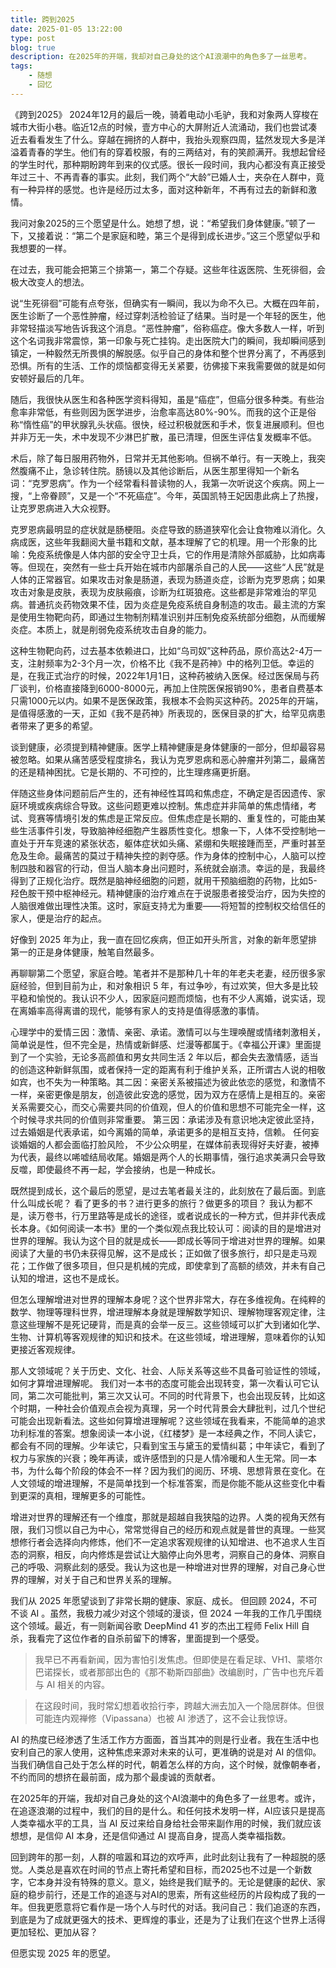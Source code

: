 ```yaml
---
title: 跨到2025
date: 2025-01-05 13:22:00
type: post
blog: true
description: 在2025年的开端，我却对自己身处的这个AI浪潮中的角色多了一丝思考。
tags:
    - 随想
    - 回忆
---
```


《跨到2025》 
2024年12月的最后一晚，骑着电动小毛驴，我和对象两人穿梭在城市大街小巷。临近12点的时候，壹方中心的大屏附近人流涌动，我们也尝试凑近去看看发生了什么。穿越在拥挤的人群中，我抬头观察四周，猛然发现大多是洋溢着青春的学生。他们有的穿着校服，有的三两结对，有的笑颜满开。我想起曾经的学生时代，那种期盼跨年到来的仪式感。很长一段时间，我内心都没有真正接受年过三十、不再青春的事实。此刻，我们两个“大龄”已婚人士，夹杂在人群中，竟有一种异样的感觉。也许是经历过太多，面对这种新年，不再有过去的新鲜和激情。

我问对象2025的三个愿望是什么。她想了想，说：“希望我们身体健康。”顿了一下，又接着说：“第二个是家庭和睦，第三个是得到成长进步。”这三个愿望似乎和我想要的一样。

在过去，我可能会把第三个排第一，第二个存疑。这些年往返医院、生死徘徊，会极大改变人的想法。

说“生死徘徊”可能有点夸张，但确实有一瞬间，我以为命不久已。大概在四年前，医生诊断了一个恶性肿瘤，经过穿刺活检验证了结果。当时是一个年轻的医生，他非常轻描淡写地告诉我这个消息。“恶性肿瘤”，俗称癌症。像大多数人一样，听到这个名词我非常震惊，第一印象与死亡挂钩。走出医院大门的瞬间，我却瞬间感到镇定，一种毅然无所畏惧的解脱感。似乎自己的身体和整个世界分离了，不再感到恐惧。所有的生活、工作的烦恼都变得无关紧要，彷佛接下来我需要做的就是如何安顿好最后的几年。

随后，我很快从医生和各种医学资料得知，虽是“癌症”，但癌分很多种类。有些治愈率非常低，有些则因为医学进步，治愈率高达80%-90%。而我的这个正是俗称“惰性癌”的甲状腺乳头状癌。很快，经过积极就医和手术，恢复进展顺利。但也并非万无一失，术中发现不少淋巴扩散，虽已清理，但医生评估复发概率不低。

术后，除了每日服用药物外，日常并无其他影响。但祸不单行。有一天晚上，我突然腹痛不止，急诊转住院。肠镜以及其他诊断后，从医生那里得知一个新名词：“克罗恩病”。作为一个经常看科普读物的人，我第一次听说这个疾病。网上一搜，“上帝眷顾”，又是一个“不死癌症”。今年，英国凯特王妃因患此病上了热搜，让克罗恩病进入大众视野。

克罗恩病最明显的症状就是肠梗阻。炎症导致的肠道狭窄化会让食物难以消化。久病成医，这些年我翻阅大量书籍和文献，基本理解了它的机理。用一个形象的比喻：免疫系统像是人体内部的安全守卫士兵，它的作用是清除外部威胁，比如病毒等。但现在，突然有一些士兵开始在城市内部屠杀自己的人民——这些“人民”就是人体的正常器官。如果攻击对象是肠道，表现为肠道炎症，诊断为克罗恩病；如果攻击对象是皮肤，表现为皮肤瘢痕，诊断为红斑狼疮。这些都是非常难治的罕见病。普通抗炎药物效果不佳，因为炎症是免疫系统自身制造的攻击。最主流的方案是使用生物靶向药，即通过生物制剂精准识别并压制免疫系统部分细胞，从而缓解炎症。本质上，就是削弱免疫系统攻击自身的能力。

这种生物靶向药，过去基本依赖进口，比如“乌司奴”这种药品，原价高达2-4万一支，注射频率为2-3个月一次，价格不比《我不是药神》中的格列卫低。幸运的是，在我正式治疗的时候，2022年1月1日，这种药被纳入医保。经过医保局与药厂谈判，价格直接降到6000-8000元，再加上住院医保报销90%，患者自费基本只需1000元以内。如果不是医保政策，我根本不会购买这种药。2025年的开端，是值得感激的一天，正如《我不是药神》所表现的，医保目录的扩大，给罕见病患者带来了更多的希望。

谈到健康，必须提到精神健康。医学上精神健康是身体健康的一部分，但却最容易被忽略。如果从痛苦感受程度排名，我认为克罗恩病和恶心肿瘤并列第二，最痛苦的还是精神困扰。它是长期的、不可控的，比生理疼痛更折磨。

伴随这些身体问题前后产生的，还有神经性耳鸣和焦虑症，不确定是否因遗传、家庭环境或疾病综合导致。这些问题更难以控制。焦虑症并非简单的焦虑情绪，考试、竞赛等情境引发的焦虑是正常反应。但焦虑症是长期的、重复性的，可能由某些生活事件引发，导致脑神经细胞产生器质性变化。想象一下，人体不受控制地一直处于开车竞速的紧张状态，躯体症状如头痛、紧绷和失眠接踵而至，严重时甚至危及生命。最痛苦的莫过于精神失控的剥夺感。作为身体的控制中心，人脑可以控制四肢和器官的行动，但当人脑本身出问题时，系统就会崩溃。幸运的是，我最终得到了正规化治疗。既然是脑神经细胞的问题，就用干预脑细胞的药物，比如5-羟色胺干预中枢神经元。精神健康的治疗难点在于说服患者接受治疗，因为失控的人脑很难做出理性决策。这时，家庭支持尤为重要——将短暂的控制权交给信任的家人，便是治疗的起点。


好像到 2025 年为止，我一直在回忆疾病，但正如开头所言，对象的新年愿望排第一的正是身体健康，触笔自然最多。

再聊聊第二个愿望，家庭合睦。笔者并不是那种几十年的年老夫老妻，经历很多家庭经验，但到目前为止，和对象相识 5 年，有过争吵，有过欢笑，但大多是比较平稳和愉悦的。我认识不少人，因家庭问题而烦恼，也有不少人离婚，说实话，现在离婚率高得离谱的现代，能够有家人的支持是值得感激的事情。

心理学中的爱情三因：激情、亲密、承诺。激情可以与生理唤醒或情绪刺激相关，简单说是性，但不完全是，热情或新鲜感、烂漫等都属于。《幸福公开课》里面提到了一个实验，无论多高颜值和男女共同生活 2 年以后，都会失去激情感，适当的创造这种新鲜氛围，或者保持一定的距离有利于维护关系，正所谓古人说的相敬如宾，也不失为一种策略。其二因：亲密关系被描述为彼此依恋的感觉，和激情不一样，亲密更像是朋友，创造彼此安逸的感觉，因为双方在感情上是相互的。亲密关系需要交心，而交心需要共同的价值观，但人的价值和思想不可能完全一样，这个时候寻求共同的价值则非常重要。
第三因：承诺涉及有意识地决定彼此坚持，过去婚姻是代表承诺，如今离婚的简单，承诺更多的是相互支持，信赖。 任何妄谈婚姻的人都会面临打脸风险， 不少公众明星，在媒体前表现得好夫好妻，被捧为代表，最终以唏嘘结局收尾。婚姻是两个人的长期事情，强行追求美满只会导致反噬，即使最终不再一起，学会接纳，也是一种成长。

既然提到成长，这个最后的愿望，是过去笔者最关注的，此刻放在了最后面。到底什么叫成长呢？ 看了更多的书？进行更多的旅行？做更多的项目？ 我认为都不是，读万卷书，行万里路等是成长的途径，或者说成长的一种方式，但并非代表成长本身。《如何阅读一本书》里的一个类似观点我比较认可：阅读的目的是增进对世界的理解。我认为这个目的就是成长——即成长等同于增进对世界的理解。如果阅读了大量的书仍未获得见解，这不是成长；正如做了很多旅行，却只是走马观花；工作做了很多项目，但只是机械的完成，即使拿到了高额的绩效，并未有自己认知的增进，这也不是成长。


但怎么理解增进对世界的理解本身呢？这个世界非常大，存在多维视角。在纯粹的数学、物理等理科世界，增进理解本身就是理解数学知识、理解物理客观定律，注意这些理解不是死记硬背，而是真的会举一反三。这些领域可以扩大到诸如化学、生物、计算机等客观规律的知识和技术。在这些领域，增进理解，意味着你的认知更接近客观规律。

那人文领域呢？关于历史、文化、社会、人际关系等这些不具备可验证性的领域，如何才算增进理解呢。 我们对一本书的态度可能会出现转变，第一次看认可它认同，第二次可能批判，第三次又认可。不同的时代背景下，也会出现反转，比如这个时期，一种社会价值观点会视为真理，另一个时代背景会大肆批判，过几个世纪可能会出现新看法。这些如何算增进理解呢？这些领域在我看来，不能简单的追求功利标准的答案。想象阅读一本小说，《红楼梦》是一本经典之作，不同人读它，都会有不同的理解。少年读它，只看到宝玉与黛玉的爱情纠葛；中年读它，看到了权力与家族的兴衰；晚年再读，或许感悟到的只是人情冷暖和人生无常。同一本书，为什么每个阶段的体会不一样？因为我们的阅历、环境、思想背景在变化。在人文领域的增进理解，不是简单找到一个标准答案，而是你能不能从这些变化中看到更深的真相，理解更多的可能性。

增进对世界的理解还有一个维度，那就是超越自我狭隘的边界。人类的视角天然有限，我们习惯以自己为中心，常常觉得自己的经历和观点就是普世的真理。一些冥想修行者会选择向内修炼，他们不一定追求客观规律的认知增进、也不追求人生百态的洞察，相反，向内修炼是尝试让大脑停止向外思考，洞察自己的身体、洞察自己的呼吸、洞察此刻的感受。我认为这也是一种增进对世界的理解，对自己身心世界的理解，对关于自己和世界关系的理解。


我们从 2025 年愿望谈到了非常长期的健康、家庭、成长。 但回顾 2024，不可不谈 AI 。虽然，我极力减少对这个领域的漫谈，但 2024 一年我的工作几乎围绕这个领域。最近，有一则新闻谷歌 DeepMind 41 岁的杰出工程师 Felix Hill 自杀，我看完了这位作者的自杀前留下的博客，里面提到一个感受。

>我早已不再看新闻，因为害怕引发焦虑。但即使是在看足球、VH1、蒙塔尔巴诺探长，或者那部出色的《那不勒斯四部曲》改编剧时，广告中也充斥着与 AI 相关的内容。

>在这段时间，我时常幻想着收拾行李，跨越大洲去加入一个隐居群体。但很可能连内观禅修（Vipassana）也被 AI 渗透了，这不会让我惊讶。


AI 的热度已经渗透了生活工作方方面面，首当其冲的则是行业者。我在生活中也安利自己的家人使用，这种焦虑来源对未来的认可，更准确的说是对 AI 的信仰。当我们确信自己处于怎么样的时代，朝着怎么样的方向，这个时候，就像朝奉者，不约而同的想挤在最前面，成为那个最虔诚的贡献者。

在2025年的开端，我却对自己身处的这个AI浪潮中的角色多了一丝思考。或许，在追逐浪潮的过程中，我们的目的是什么。和任何技术发明一样，AI应该只是提高人类幸福水平的工具，当 AI 反过来给自身给社会带来副作用的时候，我们就应该想想，是信仰 AI 本身，还是信仰通过 AI 提高自身，提高人类幸福指数。


回到跨年的那一刻，人群的喧嚣和耳边的欢呼声，此时此刻让我有了一种超脱的感觉。人类总是喜欢在时间的节点上寄托希望和目标，而2025也不过是一个新数字，它本身并没有特殊的意义。意义，始终是我们赋予的。无论是健康的起伏、家庭的稳步前行，还是工作的追逐与对AI的思索，所有这些经历的片段构成了我的一年。但我更愿意将它看作是一场个人与时代的对话。我问自己：我们追逐的东西，到底是为了成就更强大的技术、更辉煌的事业，还是为了让我们在这个世界上活得更加轻松、更加从容？

但愿实现 2025 年的愿望。









